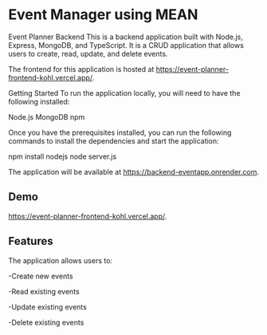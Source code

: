 # Event Manager using MEAN 

Event Planner Backend
This is a backend application built with Node.js, Express, MongoDB, and TypeScript. It is a CRUD application that allows users to create, read, update, and delete events.

The frontend for this application is hosted at https://event-planner-frontend-kohl.vercel.app/.

Getting Started
To run the application locally, you will need to have the following installed:

Node.js
MongoDB
npm

Once you have the prerequisites installed, you can run the following commands to install the dependencies and start the application:

npm install nodejs
node server.js

The application will be available at https://backend-eventapp.onrender.com.




## Demo


https://event-planner-frontend-kohl.vercel.app/.

## Features

The application allows users to:

-Create new events

-Read existing events

-Update existing events

-Delete existing events
